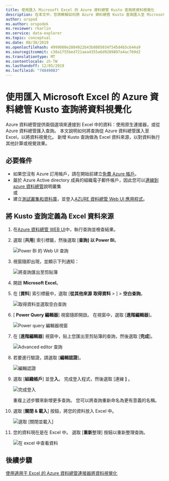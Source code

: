 ```yaml
---
title: 使用匯入 Microsoft Excel 的 Azure 資料總管 Kusto 查詢將資料視覺化
description: 在本文中，您將瞭解如何將 Azure 資料總管 Kusto 查詢匯入至 Microsoft Excel。
author: orspod
ms.author: orspodek
ms.reviewer: rkarlin
ms.service: data-explorer
ms.topic: conceptual
ms.date: 08/30/2019
ms.openlocfilehash: 4999000e2084922b43b8085034f545d4b5c644a9
ms.sourcegitcommit: c38a1f55bed721aea4355a6d9289897a4ac769d2
ms.translationtype: MT
ms.contentlocale: zh-TW
ms.lasthandoff: 12/05/2019
ms.locfileid: "74849083"
---
```

# <a name="visualize-data-using-an-azure-data-explorer-kusto-query-imported-into-microsoft-excel"></a>使用匯入 Microsoft Excel 的 Azure 資料總管 Kusto 查詢將資料視覺化

Azure 資料總管提供兩個選項來連接到 Excel 中的資料：使用原生連接器，或從 Azure 資料總管匯入查詢。 本文說明如何將查詢從 Azure 資料總管匯入至 Excel，以將資料視覺化。 新增 Kusto 查詢做為 Excel 資料來源，以對資料執行其他計算或視覺效果。

## <a name="prerequisites"></a>必要條件

* 如果您沒有 Azure 訂用帳戶，請在開始前建立[免費 Azure 帳戶](https://azure.microsoft.com/free/)。
* 屬於 Azure Active directory 成員的組織電子郵件帳戶，因此您可以[連線到 azure 資料總管](https://dataexplorer.azure.com/clusters/help/databases/Samples)說明叢集 
<br>或</br>
* 建立[測試叢集和資料庫](create-cluster-database-portal.md)，並登入[AZURE 資料總管 Web UI 應用程式](https://dataexplorer.azure.com/)。

## <a name="define-kusto-query-as-an-excel-data-source"></a>將 Kusto 查詢定義為 Excel 資料來源

1. 在[Azure 資料總管 WEB UI](https://dataexplorer.azure.com/clusters/help/databases/Samples)中，執行查詢並檢查結果。

1. 選取 [**共用**] 索引標籤，然後選取 [**查詢] 以 Power BI**。

    ![Power BI 的 Web UI 查詢](media/excel-blank-query/web-ui-query-to-powerbi.png)

1. 視窗隨即出現，並顯示下列通知：

    ![將查詢匯出至剪貼簿](media/excel-blank-query/query-exported-to-clipboard.png)

1. 開啟 **Microsoft Excel**。

1. 在 [**資料**] 索引標籤中，選取 [**從其他來源** **取得資料** > ] > **空白查詢**。

    ![取得資料並選取空白查詢](media/excel-blank-query/get-data-blank-query.png)

1. [ **Power Query 編輯器**] 視窗隨即開啟。 在視窗中，選取 [**進階編輯器**]。

    ![Power query 編輯器視窗](media/excel-blank-query/power-query-editor.png)

1. 在 [**進階編輯器**] 視窗中，貼上您匯出至剪貼簿的查詢，然後選取 [**完成**]。

    ![Advanced editor 查詢](media/excel-blank-query/advanced-editor-query.png)    

1. 若要進行驗證，請選取 [**編輯認證**]。

    ![編輯認證](media/excel-blank-query/edit-credentials.png)

1. 選取 [**組織帳戶**] 並登**入**。 完成登入程式，然後選取 [連線 **]** 。

    ![完成登入](media/excel-blank-query/complete-sign-in.png)

    重複上述步驟來新增更多查詢。 您可以將查詢重新命名為更有意義的名稱。

1. 選取 [**關閉 & 載入**] 按鈕，將您的資料放入 Excel 中。

    ![選取 [關閉並載入]](media/excel-blank-query/close-and-load.png)

1. 您的資料現在是在 Excel 中。 選取 [**重新**整理] 按鈕以重新整理查詢。

    ![在 excel 中查看資料](media/excel-blank-query/data-in-excel.png)

## <a name="next-steps"></a>後續步驟

[使用適用于 Excel 的 Azure 資料總管連接器將資料視覺化](excel-connector.md)